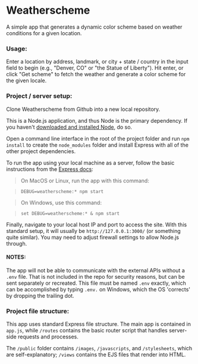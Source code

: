 # Weatherscheme
A simple app that generates a dynamic color scheme based on weather conditions for a given location.

### Usage:
Enter a location by address, landmark, or city + state / country in the input field to begin (e.g., "Denver, CO" or "the Statue of Liberty"). Hit enter, or click "Get scheme" to fetch the weather and generate a color scheme for the given locale.

### Project / server setup:
Clone Weatherscheme from Github into a new local repository.

This is a Node.js application, and thus Node is the primary dependency. If you haven't [downloaded and installed Node](https://nodejs.org/), do so.

Open a command line interface in the root of the project folder and run `npm install` to create the `node_modules` folder and install Express with all of the other project dependencies.

To run the app using your local machine as a server, follow the basic instructions from the [Express docs](https://expressjs.com/en/starter/generator.html):

> On MacOS or Linux, run the app with this command:

> `DEBUG=weatherscheme:* npm start`

> On Windows, use this command:

> `set DEBUG=weatherscheme:* & npm start`

Finally, navigate to your local host IP and port to access the site. With this standard setup, it will usually be `http://127.0.0.1:3000/` (or something quite similar). You may need to adjust firewall settings to allow Node.js through.

#### NOTES:
The app will not be able to communicate with the external APIs without a `.env` file. That is not included in the repo for security reasons, but can be sent separately or recreated. This file must be named `.env` exactly, which can be accomplished by typing `.env.` on Windows, which the OS 'corrects' by dropping the trailing dot.

### Project file structure:
This app uses standard Express file structure. The main app is contained in `app.js`, while `/routes` contains the basic router script that handles server-side requests and processes.

The `/public` folder contains `/images`, `/javascripts`, and `/stylesheets`, which are self-explanatory; `/views` contains the EJS files that render into HTML.
